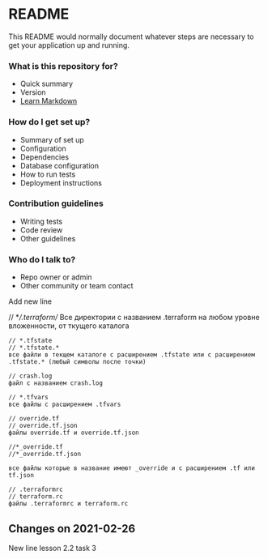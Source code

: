 # README #

This README would normally document whatever steps are necessary to get your application up and running.

### What is this repository for? ###

* Quick summary
* Version
* [Learn Markdown](https://bitbucket.org/tutorials/markdowndemo)

### How do I get set up? ###

* Summary of set up
* Configuration
* Dependencies
* Database configuration
* How to run tests
* Deployment instructions

### Contribution guidelines ###

* Writing tests
* Code review
* Other guidelines

### Who do I talk to? ###

* Repo owner or admin
* Other community or team contact

Add new line

// **/.terraform/*
Все директории с названием .terraform на любом уровне вложенности, от ткущего каталога

```
// *.tfstate
// *.tfstate.*
все файли в текщем каталоге с расширением .tfstate или с расширением .tfstate.* (любый символы после точки)

// crash.log
файл с названием crash.log

// *.tfvars
все файлы с расширением .tfvars

// override.tf
// override.tf.json
файлы override.tf и override.tf.json

//*_override.tf
//*_override.tf.json

все файлы которые в название имеют _override и с расширением .tf или tf.json

// .terraformrc
// terraform.rc
файлы .terraformrc и terraform.rc
```

## Changes on 2021-02-26
New line lesson 2.2 task 3

